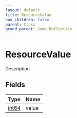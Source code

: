 ```yaml
---
layout: default
title: ResourceValue
has_children: false
parent: Class
grand_parent: Game Reflection
---
```

# ResourceValue
Description 

## Fields
| Type | Name |
|:-------------|:--------------|
| [int64](/game-reflection/components/int64.md) | value |

